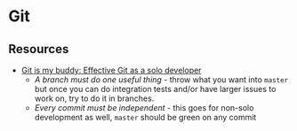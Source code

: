 # Git

## Resources

- [Git is my buddy: Effective Git as a solo developer](https://mikkel.ca/blog/git-is-my-buddy-effective-solo-developer/)
  - _A branch must do one useful thing_ - throw what you want into `master` but once you can do integration tests and/or have larger issues to work on, try to do it in branches.
  - _Every commit must be independent_ - this goes for non-solo development as well, `master` should be green on any commit

